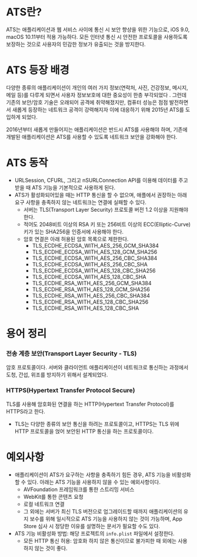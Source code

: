 # ATS란?

ATS는 애플리케이션과 웹 서비스 사이에 통신 시 보안 향상을 위한 기능으로, iOS 9.0, macOS 10.11부터 적용 가능하다. 모든 인터넷 통신 시 안전한 프로토콜을 사용하도록 보장하는 것으로 사용자의 민감한 정보가 유출되는 것을 방지한다.

# ATS 등장 배경

다양한 종류의 애플리케이션이 개인의 여러 가지 정보(연락처, 사진, 건강정보, 메시지, 메일 등)를 다루게 되면서 사용자 정보보호에 대한 중요성이 한층 부각되었다 . 그런데 기존의 보안/암호 기술은 오래되어 공격에 취약해졌지만, 컴퓨터 성능은 점점 발전하면서 새롭게 등장하는 네트워크 공격이 강력해지자 이에 대응하기 위해 2015년 ATS를 도입하게 되었다.

2016년부터 새롭게 만들어지는 애플리케이션은 반드시 ATS를 사용해야 하며, 기존에 개발된 애플리케이션은 ATS를 사용할 수 있도록 네트워크 보안을 강화해야 한다.

# ATS 동작

- URLSession, CFURL, 그리고 nSURLConnection API를 이용해 데이터를 주고받을 때 ATS 기능을 기본적으로 사용하게 된다.
- ATS가 활성화되어있을 때는 HTTP 통신을 할 수 없으며, 애플에서 권장하는 아래 요구 사항을 충족하지 않는 네트워크는 연결에 실패할 수 있다.
    - 서버는 TLS(Transport Layer Security) 프로토콜 버전 1.2 이상을 지원해야 한다.
    - 적어도 2048비트 이상의 RSA 키 또는 256비트 이상의 ECC(Elliptic-Curve) 키가 있는 SHA256을 인증서에 사용해야 한다.
    - 암호 연결은 아래 허용된 암호 목록으로 제한한다.
        - TLS_ECDHE_ECDSA_WITH_AES_256_GCM_SHA384
        - TLS_ECDHE_ECDSA_WITH_AES_128_GCM_SHA256
        - TLS_ECDHE_ECDSA_WITH_AES_256_CBC_SHA384
        - TLS_ECDHE_ECDSA_WITH_AES_256_CBC_SHA
        - TLS_ECDHE_ECDSA_WITH_AES_128_CBC_SHA256
        - TLS_ECDHE_ECDSA_WITH_AES_128_CBC_SHA
        - TLS_ECDHE_RSA_WITH_AES_256_GCM_SHA384
        - TLS_ECDHE_RSA_WITH_AES_128_GCM_SHA256
        - TLS_ECDHE_RSA_WITH_AES_256_CBC_SHA384
        - TLS_ECDHE_RSA_WITH_AES_128_CBC_SHA256
        - TLS_ECDHE_RSA_WITH_AES_128_CBC_SHA

# 용어 정리

### 전송 계층 보안(Transport Layer Security - TLS)

암호 프로토콜이다. 서버와 클라이언트 애플리케이션이 네트워크로 통신하는 과정에서 도청, 간섭, 위조를 방지하기 위해서 설계되었다.

### HTTPS(Hypertext Transfer Protocol Secure)

TLS를 사용해 암호화된 연결을 하는 HTTP(Hypertext Transfer Protocol)를 HTTPS라고 한다.

- TLS는 다양한 종류의 보안 통신을 하려는 프로토콜이고, HTTPS는 TLS 위에 HTTP 프로토콜을 얹어 보안된 HTTP 통신을 하는 프로토콜이다.

# 예외사항

- 애플리케이션이 ATS가 요구하는 사항을 충족하기 힘든 경우, ATS 기능을 비활성화할 수 있다. 아래는 ATS 기능을 사용하지 않을 수 있는 예외사항이다.
    - AVFoundation 프레임워크를 통한 스트리밍 서비스
    - WebKit를 통한 콘텐츠 요청
    - 로컬 네트워크 연결
    - 그 외에는 서버가 최신 TLS 버전으로 업그레이드할 때까지 애플리케이션의 유지 보수를 위해 일시적으로 ATS 기능을 사용하지 않는 것이 가능하며, App Store 심사 시 정당한 이유를 설명하는 문서가 필요할 수도 있다.
- ATS 기능 비활성화 방법: 해당 프로젝트의 `info.plist` 파일에서 설정한다.
    - 모든 HTTP 통신 허용: 암호화 하지 않은 통신이므로 불가피한 때 외에는 사용하지 않는 것이 좋다.
